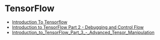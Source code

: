 # TensorFlow

* [Introduction To Tensorflow](https://colab.research.google.com/drive/1a8MWG0foE4RL5VjNNHP1SaNku3dKl5oF?usp=sharing)
* [Introduction to TensorFlow Part 2 - Debugging and Control Flow](https://colab.research.google.com/drive/1wMuS1kYQShISiSsC7N0MIbGxvdFQJXuO?usp=sharing)
* [Introduction_to_TensorFlow_Part_3_-_Advanced_Tensor_Manipulation](https://colab.research.google.com/drive/1oc2gPfT_HzWGBcVOq5yudMCl8suohb0J?usp=sharing)